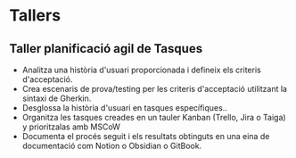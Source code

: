 # Tallers
## Taller planificació agil de Tasques
- Analitza una història d'usuari proporcionada i defineix els criteris d'acceptació.
- Crea escenaris de prova/testing per les criteris d'acceptació utilitzant la sintaxi de Gherkin.
- Desglossa la història d'usuari en tasques específiques..
- Organitza les tasques creades en un tauler Kanban (Trello, Jira o Taiga) y prioritzalas amb MSCoW
- Documenta el procés seguit i els resultats obtinguts en una eina de documentació com Notion o Obsidian o GitBook.